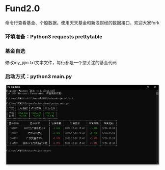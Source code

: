 # Fund2.0
命令行查看基金、个股数据，使用天天基金和新浪财经的数据接口，欢迎大家fork

### 环境准备：Python3 requests prettytable
### 基金自选
修改my_jijin.txt文本文件，每行都是一个您关注的基金代码
### 启动方式：python3 main.py
![效果图](https://github.com/JS-WangZhu/Fund2.0/blob/main/%E6%95%88%E6%9E%9C%E5%9B%BE.jpg)
